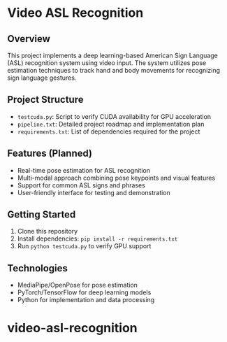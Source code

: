 # Video ASL Recognition

## Overview

This project implements a deep learning-based American Sign Language (ASL) recognition system using video input. The system utilizes pose estimation techniques to track hand and body movements for recognizing sign language gestures.

## Project Structure

- `testcuda.py`: Script to verify CUDA availability for GPU acceleration
- `pipeline.txt`: Detailed project roadmap and implementation plan
- `requirements.txt`: List of dependencies required for the project

## Features (Planned)

- Real-time pose estimation for ASL recognition
- Multi-modal approach combining pose keypoints and visual features
- Support for common ASL signs and phrases
- User-friendly interface for testing and demonstration

## Getting Started

1. Clone this repository
2. Install dependencies: `pip install -r requirements.txt`
3. Run `python testcuda.py` to verify GPU support

## Technologies

- MediaPipe/OpenPose for pose estimation
- PyTorch/TensorFlow for deep learning models
- Python for implementation and data processing
# video-asl-recognition
